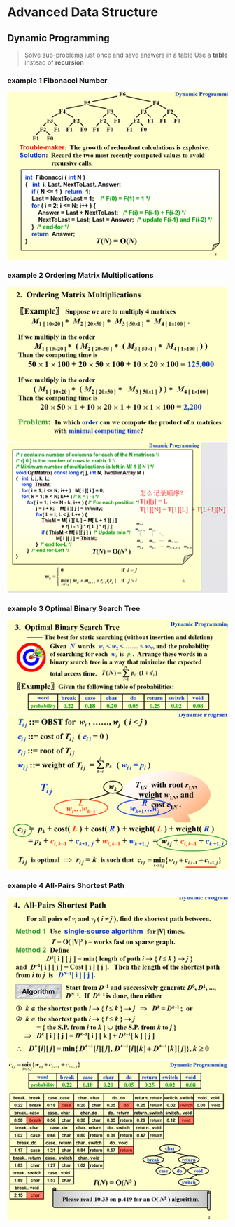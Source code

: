 # Advanced Data Structure
## Dynamic Programming
> Solve sub-problems just once and save answers in a table
> Use a **table** instead of **recursion**

### example 1 Fibonacci Number

![alt text](image-47.png)

### example 2 Ordering Matrix Multiplications
![alt text](image-48.png)
![alt text](image-49.png)

### example 3 Optimal Binary Search Tree
![alt text](image-51.png)
![alt text](image-52.png)
### example 4 All-Pairs Shortest Path
![alt text](image-50.png)
![alt text](image-53.png)

